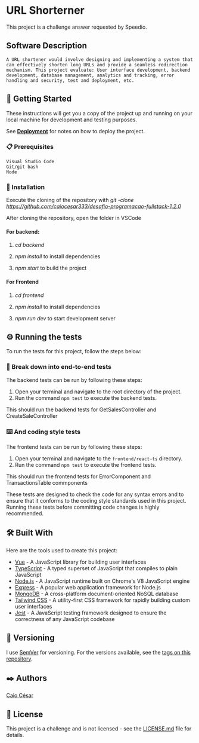 # URL Shorterner

This project is a challenge answer requested by Speedio.

## Software Description

```
A URL shortener would involve designing and implementing a system that can effectively shorten long URLs and provide a seamless redirection mechanism. This project evaluate: User interface development, backend development, database management, analytics and tracking, error handling and security, test and deployment, etc.
```

## 🚀 Getting Started

These instructions will get you a copy of the project up and running on your
local machine for development and testing purposes.

See **[Deployment](#-deployment)** for notes on how to deploy the project.

### 📋 Prerequisites

```
Visual Studio Code
Git/git bash
Node

```

### 🔧 Installation

Execute the cloning of the repository with _git -clone
https://github.com/caiocesar333/desafio-programacao-fullstack-1.2.0_

After cloning the repository, open the folder in VSCode

#### For backend:

1. _cd backend_

2. _npm install_ to install dependencies

3. _npm start_ to build the project

#### For Frontend

1. _cd frontend_

2. _npm install_ to install dependencies

3. _npm run dev_ to start development server

## ⚙️ Running the tests

To run the tests for this project, follow the steps below:

### 🔩 Break down into end-to-end tests

The backend tests can be run by following these steps:

1. Open your terminal and navigate to the root directory of the project.
2. Run the command `npm test` to execute the backend tests.

This should run the backend tests for GetSalesController and
CreateSaleController

### ⌨️ And coding style tests

The frontend tests can be run by following these steps:

1. Open your terminal and navigate to the `frontend/react-ts` directory.
2. Run the command `npm test` to execute the frontend tests.

This should run the frontend tests for ErrorComponent and TransactionsTable
commponents

These tests are designed to check the code for any syntax errors and to ensure
that it conforms to the coding style standards used in this project. Running
these tests before committing code changes is highly recommended.

## 🛠️ Built With

Here are the tools used to create this project:

- [Vue](https://vuejs.org/) - A JavaScript library for building user
  interfaces
- [TypeScript](https://www.typescriptlang.org/) - A typed superset of JavaScript
  that compiles to plain JavaScript
- [Node.js](https://nodejs.org/) - A JavaScript runtime built on Chrome's V8
  JavaScript engine
- [Express](https://expressjs.com/) - A popular web application framework for
  Node.js
- [MongoDB](https://www.mongodb.com/) - A cross-platform document-oriented NoSQL
  database
- [Tailwind CSS](https://tailwindcss.com/) - A utility-first CSS framework for
  rapidly building custom user interfaces
- [Jest](https://jestjs.io/) - A JavaScript testing framework designed to ensure
  the correctness of any JavaScript codebase

## 📌 Versioning

I use [SemVer](http://semver.org/) for versioning. For the versions available,
see the [tags on this repository](https://github.com/caiocesar333/project/tags).

## ✒️ Authors

[Caio César](https://github.com/caiocesar333)

## 📄 License

This project is a challenge and is not licensed - see the
[LICENSE.md](https://github.com/caiocesar333/project/license) file for details.
